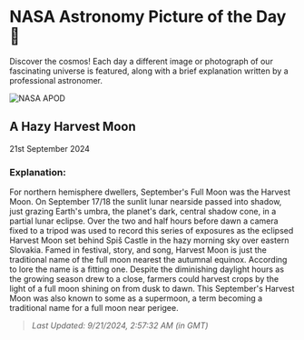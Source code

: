 
  # NASA Astronomy Picture of the Day 🌌

  Discover the cosmos! Each day a different image or photograph of our fascinating universe is featured, along with a brief explanation written by a professional astronomer.

![NASA APOD](https://apod.nasa.gov/apod/image/2409/2024_09_18_ZM_Spis_50mm-Pano_Postupka_1500px.png)

## A Hazy Harvest Moon

21st September 2024

### Explanation: 

For northern hemisphere dwellers, September's Full Moon was the Harvest Moon. On September 17/18 the sunlit lunar nearside passed into shadow, just grazing Earth's umbra, the planet's dark, central shadow cone, in a partial lunar eclipse. Over the two and half hours before dawn a camera fixed to a tripod was used to record this series of exposures as the eclipsed Harvest Moon set behind Spiš Castle in the hazy morning sky over eastern Slovakia. Famed in festival, story, and song, Harvest Moon is just the traditional name of the full moon nearest the autumnal equinox.  According to lore the name is a fitting one. Despite the diminishing daylight hours as the growing season drew to a close, farmers could harvest crops by the light of a full moon shining on from dusk to dawn. This September's Harvest Moon was also known to some as a supermoon, a term becoming a traditional name for a full moon near perigee.

> _Last Updated: 9/21/2024, 2:57:32 AM (in GMT)_
